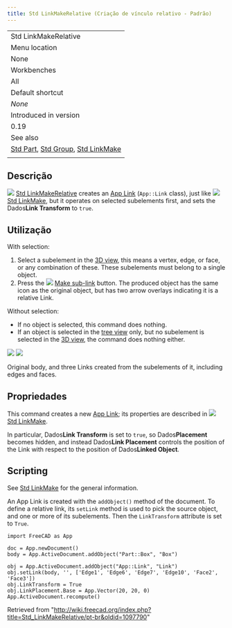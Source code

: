 ```yaml
---
title: Std LinkMakeRelative (Criação de vínculo relativo - Padrão)
---
```

|  |
| --- |
| Std LinkMakeRelative |
| Menu location |
| None |
| Workbenches |
| All |
| Default shortcut |
| *None* |
| Introduced in version |
| 0.19 |
| See also |
| [Std Part](/Std_Part "Std Part"), [Std Group](/Std_Group "Std Group"), [Std LinkMake](/Std_LinkMake "Std LinkMake") |
|  |

## Descrição

![](/images/Std_LinkMakeRelative.svg) [Std LinkMakeRelative](/Std_LinkMakeRelative "Std LinkMakeRelative") creates an [App Link](/App_Link "App Link") (`App::Link` class), just like ![](/images/Std_LinkMake.svg) [Std LinkMake](/Std_LinkMake "Std LinkMake"), but it operates on selected subelements first, and sets the Dados**Link Transform** to `true`.

## Utilização

With selection:

1. Select a subelement in the [3D view](/3D_view "3D view"), this means a vertex, edge, or face, or any combination of these. These subelements must belong to a single object.
2. Press the ![](/images/Std_LinkMakeRelative.svg) [Make sub-link](/Std_LinkMakeRelative "Std LinkMakeRelative") button. The produced object has the same icon as the original object, but has two arrow overlays indicating it is a relative Link.

Without selection:

* If no object is selected, this command does nothing.
* If an object is selected in the [tree view](/Tree_view "Tree view") only, but no subelement is selected in the [3D view](/3D_view "3D view"), the command does nothing either.

![](/images/Std_Link_tree_sublink_example.png) ![](/images/Std_Link_sublink_example.png)

Original body, and three Links created from the subelements of it, including edges and faces.

## Propriedades

This command creates a new [App Link](/App_Link "App Link"); its properties are described in ![](/images/Std_LinkMake.svg) [Std LinkMake](/Std_LinkMake "Std LinkMake").

In particular, Dados**Link Transform** is set to `true`, so Dados**Placement** becomes hidden, and instead Dados**Link Placement** controls the position of the Link with respect to the position of Dados**Linked Object**.

## Scripting

See [Std LinkMake](/Std_LinkMake "Std LinkMake") for the general information.

An App Link is created with the `addObject()` method of the document. To define a relative link, its `setLink` method is used to pick the source object, and one or more of its subelements. Then the `LinkTransform` attribute is set to `True`.

```
import FreeCAD as App

doc = App.newDocument()
body = App.ActiveDocument.addObject("Part::Box", "Box")

obj = App.ActiveDocument.addObject("App::Link", "Link")
obj.setLink(body, '', ['Edge1', 'Edge6', 'Edge7', 'Edge10', 'Face2', 'Face3'])
obj.LinkTransform = True
obj.LinkPlacement.Base = App.Vector(20, 20, 0)
App.ActiveDocument.recompute()

```

Retrieved from "<http://wiki.freecad.org/index.php?title=Std_LinkMakeRelative/pt-br&oldid=1097790>"